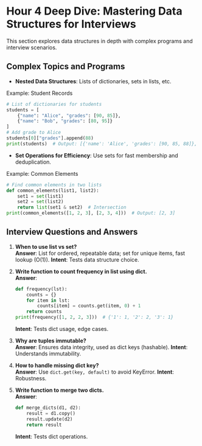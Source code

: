 # Hour 4 Deep Dive: Mastering Data Structures for Interviews

This section explores data structures in depth with complex programs and interview scenarios.

## Complex Topics and Programs
- **Nested Data Structures**: Lists of dictionaries, sets in lists, etc.

Example: Student Records
```python
# List of dictionaries for students
students = [
    {"name": "Alice", "grades": [90, 85]},
    {"name": "Bob", "grades": [80, 95]}
]
# Add grade to Alice
students[0]["grades"].append(88)
print(students)  # Output: [{'name': 'Alice', 'grades': [90, 85, 88]}, ...]
```

- **Set Operations for Efficiency**: Use sets for fast membership and deduplication.

Example: Common Elements
```python
# Find common elements in two lists
def common_elements(list1, list2):
    set1 = set(list1)
    set2 = set(list2)
    return list(set1 & set2)  # Intersection
print(common_elements([1, 2, 3], [2, 3, 4]))  # Output: [2, 3]
```

## Interview Questions and Answers
1. **When to use list vs set?**  
   **Answer**: List for ordered, repeatable data; set for unique items, fast lookup (O(1)). **Intent**: Tests data structure choice.

2. **Write function to count frequency in list using dict.**  
   **Answer**:
   ```python
   def frequency(lst):
       counts = {}
       for item in lst:
           counts[item] = counts.get(item, 0) + 1
       return counts
   print(frequency([1, 2, 2, 3]))  # {'1': 1, '2': 2, '3': 1}
   ```
   **Intent**: Tests dict usage, edge cases.

3. **Why are tuples immutable?**  
   **Answer**: Ensures data integrity, used as dict keys (hashable). **Intent**: Understands immutability.

4. **How to handle missing dict key?**  
   **Answer**: Use `dict.get(key, default)` to avoid KeyError. **Intent**: Robustness.

5. **Write function to merge two dicts.**  
   **Answer**:
   ```python
   def merge_dicts(d1, d2):
       result = d1.copy()
       result.update(d2)
       return result
   ```
   **Intent**: Tests dict operations.